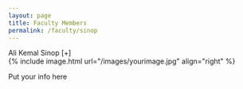 ```yaml
---
layout: page
title: Faculty Members
permalink: /faculty/sinop
---
```


<div class="container" markdown="1">
<div class="header" markdown="1">Ali Kemal Sinop [+]
</div>
<div class="content" markdown="1" style="min-height: 200px;">
{% include image.html url="/images/yourimage.jpg" align="right" %}

Put your info here

</div>
</div>
